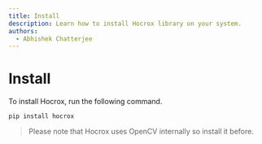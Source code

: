 ```yaml
---
title: Install
description: Learn how to install Hocrox library on your system.
authors:
  - Abhishek Chatterjee
---
```


# Install

To install Hocrox, run the following command.

```
pip install hocrox
```

> Please note that Hocrox uses OpenCV internally so install it before.
